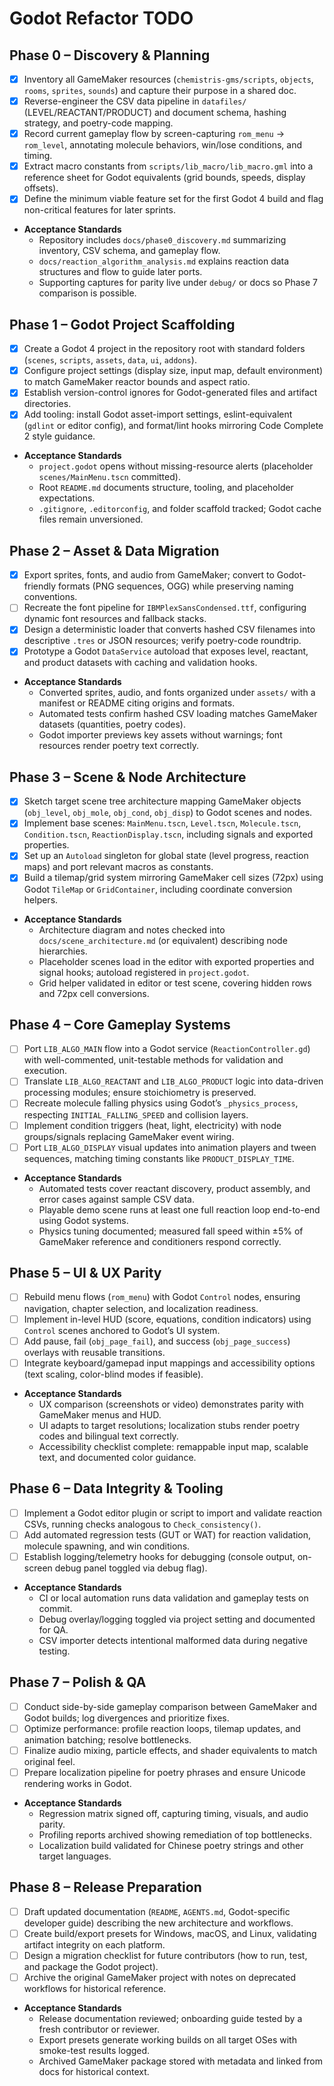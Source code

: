 # Godot Refactor TODO

## Phase 0 – Discovery & Planning
- [x] Inventory all GameMaker resources (`chemistris-gms/scripts`, `objects`, `rooms`, `sprites`, `sounds`) and capture their purpose in a shared doc.
- [x] Reverse-engineer the CSV data pipeline in `datafiles/` (LEVEL/REACTANT/PRODUCT) and document schema, hashing strategy, and poetry-code mapping.
- [x] Record current gameplay flow by screen-capturing `rom_menu` → `rom_level`, annotating molecule behaviors, win/lose conditions, and timing.
- [x] Extract macro constants from `scripts/lib_macro/lib_macro.gml` into a reference sheet for Godot equivalents (grid bounds, speeds, display offsets).
- [x] Define the minimum viable feature set for the first Godot 4 build and flag non-critical features for later sprints.
- **Acceptance Standards**
  - Repository includes `docs/phase0_discovery.md` summarizing inventory, CSV schema, and gameplay flow.
  - `docs/reaction_algorithm_analysis.md` explains reaction data structures and flow to guide later ports.
  - Supporting captures for parity live under `debug/` or docs so Phase 7 comparison is possible.

## Phase 1 – Godot Project Scaffolding
- [x] Create a Godot 4 project in the repository root with standard folders (`scenes`, `scripts`, `assets`, `data`, `ui`, `addons`).
- [x] Configure project settings (display size, input map, default environment) to match GameMaker reactor bounds and aspect ratio.
- [x] Establish version-control ignores for Godot-generated files and artifact directories.
- [x] Add tooling: install Godot asset-import settings, eslint-equivalent (`gdlint` or editor config), and format/lint hooks mirroring Code Complete 2 style guidance.
- **Acceptance Standards**
  - `project.godot` opens without missing-resource alerts (placeholder `scenes/MainMenu.tscn` committed).
  - Root `README.md` documents structure, tooling, and placeholder expectations.
  - `.gitignore`, `.editorconfig`, and folder scaffold tracked; Godot cache files remain unversioned.

## Phase 2 – Asset & Data Migration
- [x] Export sprites, fonts, and audio from GameMaker; convert to Godot-friendly formats (PNG sequences, OGG) while preserving naming conventions.
- [ ] Recreate the font pipeline for `IBMPlexSansCondensed.ttf`, configuring dynamic font resources and fallback stacks.
- [x] Design a deterministic loader that converts hashed CSV filenames into descriptive `.tres` or JSON resources; verify poetry-code roundtrip.
- [x] Prototype a Godot `DataService` autoload that exposes level, reactant, and product datasets with caching and validation hooks.
- **Acceptance Standards**
  - Converted sprites, audio, and fonts organized under `assets/` with a manifest or README citing origins and formats.
  - Automated tests confirm hashed CSV loading matches GameMaker datasets (quantities, poetry codes).
  - Godot importer previews key assets without warnings; font resources render poetry text correctly.

## Phase 3 – Scene & Node Architecture
- [x] Sketch target scene tree architecture mapping GameMaker objects (`obj_level`, `obj_mole`, `obj_cond`, `obj_disp`) to Godot scenes and nodes.
- [x] Implement base scenes: `MainMenu.tscn`, `Level.tscn`, `Molecule.tscn`, `Condition.tscn`, `ReactionDisplay.tscn`, including signals and exported properties.
- [x] Set up an `Autoload` singleton for global state (level progress, reaction maps) and port relevant macros as constants.
- [x] Build a tilemap/grid system mirroring GameMaker cell sizes (72px) using Godot `TileMap` or `GridContainer`, including coordinate conversion helpers.
- **Acceptance Standards**
  - Architecture diagram and notes checked into `docs/scene_architecture.md` (or equivalent) describing node hierarchies.
  - Placeholder scenes load in the editor with exported properties and signal hooks; autoload registered in `project.godot`.
  - Grid helper validated in editor or test scene, covering hidden rows and 72px cell conversions.

## Phase 4 – Core Gameplay Systems
- [ ] Port `LIB_ALGO_MAIN` flow into a Godot service (`ReactionController.gd`) with well-commented, unit-testable methods for validation and execution.
- [ ] Translate `LIB_ALGO_REACTANT` and `LIB_ALGO_PRODUCT` logic into data-driven processing modules; ensure stoichiometry is preserved.
- [ ] Recreate molecule falling physics using Godot’s `_physics_process`, respecting `INITIAL_FALLING_SPEED` and collision layers.
- [ ] Implement condition triggers (heat, light, electricity) with node groups/signals replacing GameMaker event wiring.
- [ ] Port `LIB_ALGO_DISPLAY` visual updates into animation players and tween sequences, matching timing constants like `PRODUCT_DISPLAY_TIME`.
- **Acceptance Standards**
  - Automated tests cover reactant discovery, product assembly, and error cases against sample CSV data.
  - Playable demo scene runs at least one full reaction loop end-to-end using Godot systems.
  - Physics tuning documented; measured fall speed within ±5% of GameMaker reference and conditioners respond correctly.

## Phase 5 – UI & UX Parity
- [ ] Rebuild menu flows (`rom_menu`) with Godot `Control` nodes, ensuring navigation, chapter selection, and localization readiness.
- [ ] Implement in-level HUD (score, equations, condition indicators) using `Control` scenes anchored to Godot’s UI system.
- [ ] Add pause, fail (`obj_page_fail`), and success (`obj_page_success`) overlays with reusable transitions.
- [ ] Integrate keyboard/gamepad input mappings and accessibility options (text scaling, color-blind modes if feasible).
- **Acceptance Standards**
  - UX comparison (screenshots or video) demonstrates parity with GameMaker menus and HUD.
  - UI adapts to target resolutions; localization stubs render poetry codes and bilingual text correctly.
  - Accessibility checklist complete: remappable input map, scalable text, and documented color guidance.

## Phase 6 – Data Integrity & Tooling
- [ ] Implement a Godot editor plugin or script to import and validate reaction CSVs, running checks analogous to `Check_consistency()`.
- [ ] Add automated regression tests (GUT or WAT) for reaction validation, molecule spawning, and win conditions.
- [ ] Establish logging/telemetry hooks for debugging (console output, on-screen debug panel toggled via debug flag).
- **Acceptance Standards**
  - CI or local automation runs data validation and gameplay tests on commit.
  - Debug overlay/logging toggled via project setting and documented for QA.
  - CSV importer detects intentional malformed data during negative testing.

## Phase 7 – Polish & QA
- [ ] Conduct side-by-side gameplay comparison between GameMaker and Godot builds; log divergences and prioritize fixes.
- [ ] Optimize performance: profile reaction loops, tilemap updates, and animation batching; resolve bottlenecks.
- [ ] Finalize audio mixing, particle effects, and shader equivalents to match original feel.
- [ ] Prepare localization pipeline for poetry phrases and ensure Unicode rendering works in Godot.
- **Acceptance Standards**
  - Regression matrix signed off, capturing timing, visuals, and audio parity.
  - Profiling reports archived showing remediation of top bottlenecks.
  - Localization build validated for Chinese poetry strings and other target languages.

## Phase 8 – Release Preparation
- [ ] Draft updated documentation (`README`, `AGENTS.md`, Godot-specific developer guide) describing the new architecture and workflows.
- [ ] Create build/export presets for Windows, macOS, and Linux, validating artifact integrity on each platform.
- [ ] Design a migration checklist for future contributors (how to run, test, and package the Godot project).
- [ ] Archive the original GameMaker project with notes on deprecated workflows for historical reference.
- **Acceptance Standards**
  - Release documentation reviewed; onboarding guide tested by a fresh contributor or reviewer.
  - Export presets generate working builds on all target OSes with smoke-test results logged.
  - Archived GameMaker package stored with metadata and linked from docs for historical context.
